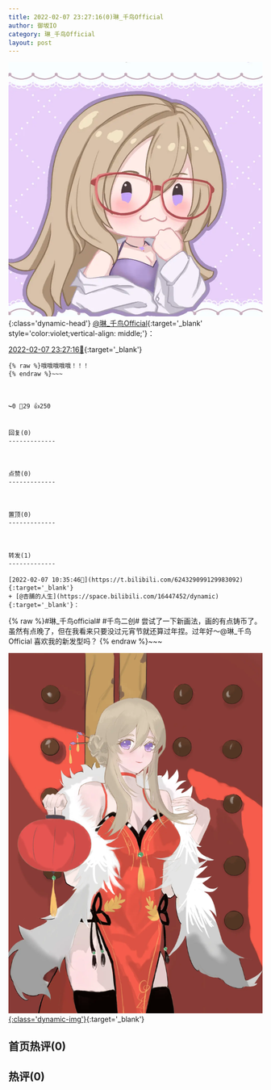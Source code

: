```yaml
---
title: 2022-02-07 23:27:16(0)琳_千鸟Official
author: 御坂IO
category: 琳_千鸟Official
layout: post
---
```


![img](/images/c0a88f85ebd0d056f37b114e0748e69556c8b488.jpg){:class='dynamic-head'}
[@琳_千鸟Official](https://space.bilibili.com/1620923329/dynamic){:target='_blank' style='color:violet;vertical-align: middle;'}：

[2022-02-07 23:27:16🔗](https://t.bilibili.com/624527913161968903){:target='_blank'}

~~~
{% raw %}哦哦哦哦哦！！！
{% endraw %}~~~



↪️0 💬29 👍250


回复(0)
-------------



点赞(0)
-------------



置顶(0)
-------------



转发(1)
-------------

[2022-02-07 10:35:46🔗](https://t.bilibili.com/624329099129983092){:target='_blank'}
+ [@杏脯的人生](https://space.bilibili.com/16447452/dynamic){:target='_blank'}：
~~~
{% raw %}#琳_千鸟official# #千鸟二创#
尝试了一下新画法，画的有点铸币了。虽然有点晚了，但在我看来只要没过元宵节就还算过年捏。过年好～@琳_千鸟Official 喜欢我的新发型吗？
{% endraw %}~~~


[![img](/images/358afff45fe63562e095006628ccf5e665c7225b.png){:class='dynamic-img'}](/images/358afff45fe63562e095006628ccf5e665c7225b.png){:target='_blank'}




首页热评(0)
-------------



热评(0)
-------------



